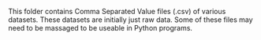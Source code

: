 This folder contains Comma Separated Value files (.csv) of various datasets.  These datasets are initially just raw data.  Some of these files may need to be massaged to be useable in Python programs.
